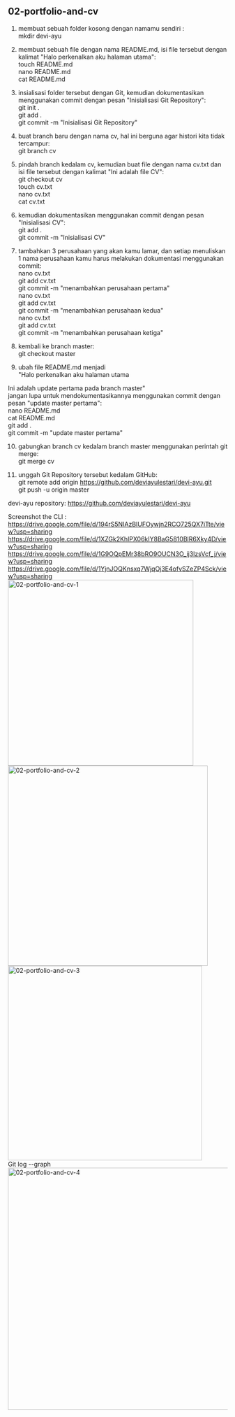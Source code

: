 ## 02-portfolio-and-cv
1. membuat sebuah folder kosong dengan namamu sendiri :  
mkdir devi-ayu  
  
2. membuat sebuah file dengan nama README.md, isi file tersebut dengan kalimat
"Halo perkenalkan aku halaman utama":   
touch README.md  
nano README.md  
cat README.md  
  
3. insialisasi folder tersebut dengan Git, kemudian dokumentasikan menggunakan commit dengan pesan
"Inisialisasi Git Repository":  
git init .  
git add .  
git commit -m "Inisialisasi Git Repository"  
    
4. buat branch baru dengan nama cv, hal ini berguna agar histori kita tidak tercampur:  
git branch cv  
  
5. pindah branch kedalam cv, kemudian buat file dengan nama cv.txt dan isi file tersebut dengan kalimat "Ini adalah file CV":  
git checkout cv  
touch cv.txt  
nano cv.txt  
cat cv.txt  
  
6. kemudian dokumentasikan menggunakan commit dengan pesan "Inisialisasi CV":  
git add .  
git commit -m "Inisialisasi CV"  
   
7. tambahkan 3 perusahaan yang akan kamu lamar, dan setiap menuliskan 1 nama perusahaan kamu harus melakukan dokumentasi menggunakan commit:  
nano cv.txt  
git add cv.txt  
git commit -m "menambahkan perusahaan pertama"  
nano cv.txt  
git add cv.txt  
git commit -m "menambahkan perusahaan kedua"  
nano cv.txt  
git add cv.txt  
git commit -m "menambahkan perusahaan ketiga"  
  
8. kembali ke branch master:  
git checkout master
   
9. ubah file README.md menjadi  
"Halo perkenalkan aku halaman utama  
  
Ini adalah update pertama pada branch master"  
jangan lupa untuk mendokumentasikannya menggunakan commit dengan pesan "update master pertama":  
nano README.md  
cat README.md  
git add .  
git commit -m "update master pertama"  
  
10. gabungkan branch cv kedalam branch master menggunakan perintah git merge:  
git merge cv  
  
11. unggah Git Repository tersebut kedalam GitHub:  
git remote add origin https://github.com/deviayulestari/devi-ayu.git  
git push -u origin master  
  
  

devi-ayu repository: https://github.com/deviayulestari/devi-ayu  

Screenshot the CLI :  
https://drive.google.com/file/d/194rS5NIAzBIUFOywjn2RCO725QX7iTte/view?usp=sharing  
https://drive.google.com/file/d/1XZGk2KhlPX06kIY8BaG5810BlR6Xky4D/view?usp=sharing  
https://drive.google.com/file/d/1G9OQpEMr38bRO9OUCN3O_ij3lzsVcf_j/view?usp=sharing  
https://drive.google.com/file/d/1YjnJOQKnsxq7WjqOj3E4ofvSZeZP4Sck/view?usp=sharing  
<img width="425" alt="02-portfolio-and-cv-1" src="https://user-images.githubusercontent.com/55142624/134182918-94a14e00-3492-4731-aeb5-5a453aed578b.png">  
<img width="458" alt="02-portfolio-and-cv-2" src="https://user-images.githubusercontent.com/55142624/134182928-e6fcdd61-0c21-471c-9c58-ca7e6eef8459.png">  
<img width="445" alt="02-portfolio-and-cv-3" src="https://user-images.githubusercontent.com/55142624/134182935-50165647-6a4d-41fb-ac47-526cf33ecde3.png">  
Git log --graph  
<img width="554" alt="02-portfolio-and-cv-4" src="https://user-images.githubusercontent.com/55142624/134182938-b160f9e2-b752-43f8-a139-f2e7136f6df5.png">  

